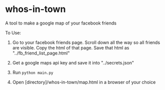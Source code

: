 # whos-in-town
A tool to make a google map of your facebook friends

To Use:

1. Go to your facebook friends page. Scroll down all the way so all friends are visible. Copy the html of that page. Save that html as "../fb_friend_list_page.html"

2. Get a google maps api key and save it into "../secrets.json"

3. Run `python main.py`

4. Open [directory]/whos-in-town/map.html in a browser of your choice